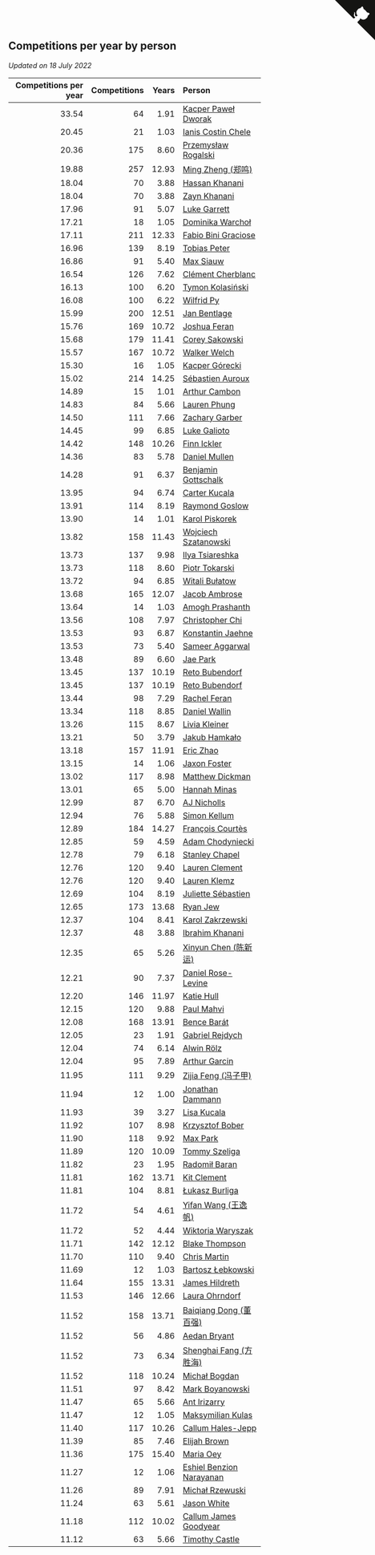 ## Competitions per year by person

*Updated on 18 July 2022*

| Competitions per year | Competitions | Years | Person |
| ---: | ---: | ---: | :--- |
| 33.54 | 64 | 1.91 | [Kacper Paweł Dworak](https://www.worldcubeassociation.org/persons/2020DWOR01) |
| 20.45 | 21 | 1.03 | [Ianis Costin Chele](https://www.worldcubeassociation.org/persons/2021CHEL01) |
| 20.36 | 175 | 8.60 | [Przemysław Rogalski](https://www.worldcubeassociation.org/persons/2013ROGA02) |
| 19.88 | 257 | 12.93 | [Ming Zheng (郑鸣)](https://www.worldcubeassociation.org/persons/2009ZHEN11) |
| 18.04 | 70 | 3.88 | [Hassan Khanani](https://www.worldcubeassociation.org/persons/2018KHAN26) |
| 18.04 | 70 | 3.88 | [Zayn Khanani](https://www.worldcubeassociation.org/persons/2018KHAN28) |
| 17.96 | 91 | 5.07 | [Luke Garrett](https://www.worldcubeassociation.org/persons/2017GARR05) |
| 17.21 | 18 | 1.05 | [Dominika Warchoł](https://www.worldcubeassociation.org/persons/2021WARC01) |
| 17.11 | 211 | 12.33 | [Fabio Bini Graciose](https://www.worldcubeassociation.org/persons/2010GRAC02) |
| 16.96 | 139 | 8.19 | [Tobias Peter](https://www.worldcubeassociation.org/persons/2014PETE03) |
| 16.86 | 91 | 5.40 | [Max Siauw](https://www.worldcubeassociation.org/persons/2017SIAU02) |
| 16.54 | 126 | 7.62 | [Clément Cherblanc](https://www.worldcubeassociation.org/persons/2014CHER05) |
| 16.13 | 100 | 6.20 | [Tymon Kolasiński](https://www.worldcubeassociation.org/persons/2016KOLA02) |
| 16.08 | 100 | 6.22 | [Wilfrid Py](https://www.worldcubeassociation.org/persons/2016PYWI01) |
| 15.99 | 200 | 12.51 | [Jan Bentlage](https://www.worldcubeassociation.org/persons/2010BENT01) |
| 15.76 | 169 | 10.72 | [Joshua Feran](https://www.worldcubeassociation.org/persons/2011FERA01) |
| 15.68 | 179 | 11.41 | [Corey Sakowski](https://www.worldcubeassociation.org/persons/2011SAKO01) |
| 15.57 | 167 | 10.72 | [Walker Welch](https://www.worldcubeassociation.org/persons/2011WELC01) |
| 15.30 | 16 | 1.05 | [Kacper Górecki](https://www.worldcubeassociation.org/persons/2021GORE01) |
| 15.02 | 214 | 14.25 | [Sébastien Auroux](https://www.worldcubeassociation.org/persons/2008AURO01) |
| 14.89 | 15 | 1.01 | [Arthur Cambon](https://www.worldcubeassociation.org/persons/2021CAMB01) |
| 14.83 | 84 | 5.66 | [Lauren Phung](https://www.worldcubeassociation.org/persons/2016PHUN02) |
| 14.50 | 111 | 7.66 | [Zachary Garber](https://www.worldcubeassociation.org/persons/2014GARB01) |
| 14.45 | 99 | 6.85 | [Luke Galioto](https://www.worldcubeassociation.org/persons/2015GALI02) |
| 14.42 | 148 | 10.26 | [Finn Ickler](https://www.worldcubeassociation.org/persons/2012ICKL01) |
| 14.36 | 83 | 5.78 | [Daniel Mullen](https://www.worldcubeassociation.org/persons/2016MULL04) |
| 14.28 | 91 | 6.37 | [Benjamin Gottschalk](https://www.worldcubeassociation.org/persons/2016GOTT01) |
| 13.95 | 94 | 6.74 | [Carter Kucala](https://www.worldcubeassociation.org/persons/2015KUCA01) |
| 13.91 | 114 | 8.19 | [Raymond Goslow](https://www.worldcubeassociation.org/persons/2014GOSL01) |
| 13.90 | 14 | 1.01 | [Karol Piskorek](https://www.worldcubeassociation.org/persons/2021PISK01) |
| 13.82 | 158 | 11.43 | [Wojciech Szatanowski](https://www.worldcubeassociation.org/persons/2011SZAT01) |
| 13.73 | 137 | 9.98 | [Ilya Tsiareshka](https://www.worldcubeassociation.org/persons/2012TERE01) |
| 13.73 | 118 | 8.60 | [Piotr Tokarski](https://www.worldcubeassociation.org/persons/2013TOKA01) |
| 13.72 | 94 | 6.85 | [Witali Bułatow](https://www.worldcubeassociation.org/persons/2015BUAT01) |
| 13.68 | 165 | 12.07 | [Jacob Ambrose](https://www.worldcubeassociation.org/persons/2010AMBR01) |
| 13.64 | 14 | 1.03 | [Amogh Prashanth](https://www.worldcubeassociation.org/persons/2021PRAS01) |
| 13.56 | 108 | 7.97 | [Christopher Chi](https://www.worldcubeassociation.org/persons/2014CHIC01) |
| 13.53 | 93 | 6.87 | [Konstantin Jaehne](https://www.worldcubeassociation.org/persons/2015JAEH01) |
| 13.53 | 73 | 5.40 | [Sameer Aggarwal](https://www.worldcubeassociation.org/persons/2017AGGA01) |
| 13.48 | 89 | 6.60 | [Jae Park](https://www.worldcubeassociation.org/persons/2015PARK24) |
| 13.45 | 137 | 10.19 | [Reto Bubendorf](https://www.worldcubeassociation.org/persons/2012BUBE01) |
| 13.45 | 137 | 10.19 | [Reto Bubendorf](https://www.worldcubeassociation.org/persons/2012BUBE01) |
| 13.44 | 98 | 7.29 | [Rachel Feran](https://www.worldcubeassociation.org/persons/2015FERA01) |
| 13.34 | 118 | 8.85 | [Daniel Wallin](https://www.worldcubeassociation.org/persons/2013WALL03) |
| 13.26 | 115 | 8.67 | [Livia Kleiner](https://www.worldcubeassociation.org/persons/2013KLEI03) |
| 13.21 | 50 | 3.79 | [Jakub Hamkało](https://www.worldcubeassociation.org/persons/2018HAMK01) |
| 13.18 | 157 | 11.91 | [Eric Zhao](https://www.worldcubeassociation.org/persons/2010ZHAO19) |
| 13.15 | 14 | 1.06 | [Jaxon Foster](https://www.worldcubeassociation.org/persons/2021FOST01) |
| 13.02 | 117 | 8.98 | [Matthew Dickman](https://www.worldcubeassociation.org/persons/2013DICK01) |
| 13.01 | 65 | 5.00 | [Hannah Minas](https://www.worldcubeassociation.org/persons/2017MINA04) |
| 12.99 | 87 | 6.70 | [AJ Nicholls](https://www.worldcubeassociation.org/persons/2015NICH04) |
| 12.94 | 76 | 5.88 | [Simon Kellum](https://www.worldcubeassociation.org/persons/2016KELL12) |
| 12.89 | 184 | 14.27 | [François Courtès](https://www.worldcubeassociation.org/persons/2008COUR01) |
| 12.85 | 59 | 4.59 | [Adam Chodyniecki](https://www.worldcubeassociation.org/persons/2017CHOD02) |
| 12.78 | 79 | 6.18 | [Stanley Chapel](https://www.worldcubeassociation.org/persons/2016CHAP04) |
| 12.76 | 120 | 9.40 | [Lauren Clement](https://www.worldcubeassociation.org/persons/2013KLEM01) |
| 12.76 | 120 | 9.40 | [Lauren Klemz](https://www.worldcubeassociation.org/persons/2013KLEM01) |
| 12.69 | 104 | 8.19 | [Juliette Sébastien](https://www.worldcubeassociation.org/persons/2014SEBA01) |
| 12.65 | 173 | 13.68 | [Ryan Jew](https://www.worldcubeassociation.org/persons/2008JEWR01) |
| 12.37 | 104 | 8.41 | [Karol Zakrzewski](https://www.worldcubeassociation.org/persons/2014ZAKR01) |
| 12.37 | 48 | 3.88 | [Ibrahim Khanani](https://www.worldcubeassociation.org/persons/2018KHAN27) |
| 12.35 | 65 | 5.26 | [Xinyun Chen (陈新运)](https://www.worldcubeassociation.org/persons/2017CHEN36) |
| 12.21 | 90 | 7.37 | [Daniel Rose-Levine](https://www.worldcubeassociation.org/persons/2015ROSE01) |
| 12.20 | 146 | 11.97 | [Katie Hull](https://www.worldcubeassociation.org/persons/2010HULL01) |
| 12.15 | 120 | 9.88 | [Paul Mahvi](https://www.worldcubeassociation.org/persons/2012MAHV01) |
| 12.08 | 168 | 13.91 | [Bence Barát](https://www.worldcubeassociation.org/persons/2008BARA01) |
| 12.05 | 23 | 1.91 | [Gabriel Rejdych](https://www.worldcubeassociation.org/persons/2020REJD01) |
| 12.04 | 74 | 6.14 | [Alwin Rölz](https://www.worldcubeassociation.org/persons/2016ROLZ01) |
| 12.04 | 95 | 7.89 | [Arthur Garcin](https://www.worldcubeassociation.org/persons/2014GARC27) |
| 11.95 | 111 | 9.29 | [Zijia Feng (冯子甲)](https://www.worldcubeassociation.org/persons/2013FENG02) |
| 11.94 | 12 | 1.00 | [Jonathan Dammann](https://www.worldcubeassociation.org/persons/2021DAMM01) |
| 11.93 | 39 | 3.27 | [Lisa Kucala](https://www.worldcubeassociation.org/persons/2019KUCA01) |
| 11.92 | 107 | 8.98 | [Krzysztof Bober](https://www.worldcubeassociation.org/persons/2013BOBE01) |
| 11.90 | 118 | 9.92 | [Max Park](https://www.worldcubeassociation.org/persons/2012PARK03) |
| 11.89 | 120 | 10.09 | [Tommy Szeliga](https://www.worldcubeassociation.org/persons/2012SZEL01) |
| 11.82 | 23 | 1.95 | [Radomił Baran](https://www.worldcubeassociation.org/persons/2020BARA02) |
| 11.81 | 162 | 13.71 | [Kit Clement](https://www.worldcubeassociation.org/persons/2008CLEM01) |
| 11.81 | 104 | 8.81 | [Łukasz Burliga](https://www.worldcubeassociation.org/persons/2013BURL01) |
| 11.72 | 54 | 4.61 | [Yifan Wang (王逸帆)](https://www.worldcubeassociation.org/persons/2017WANY29) |
| 11.72 | 52 | 4.44 | [Wiktoria Waryszak](https://www.worldcubeassociation.org/persons/2018WARY01) |
| 11.71 | 142 | 12.12 | [Blake Thompson](https://www.worldcubeassociation.org/persons/2010THOM03) |
| 11.70 | 110 | 9.40 | [Chris Martin](https://www.worldcubeassociation.org/persons/2013MART03) |
| 11.69 | 12 | 1.03 | [Bartosz Łebkowski](https://www.worldcubeassociation.org/persons/2021LEBK01) |
| 11.64 | 155 | 13.31 | [James Hildreth](https://www.worldcubeassociation.org/persons/2009HILD01) |
| 11.53 | 146 | 12.66 | [Laura Ohrndorf](https://www.worldcubeassociation.org/persons/2009OHRN01) |
| 11.52 | 158 | 13.71 | [Baiqiang Dong (董百强)](https://www.worldcubeassociation.org/persons/2008DONG06) |
| 11.52 | 56 | 4.86 | [Aedan Bryant](https://www.worldcubeassociation.org/persons/2017BRYA06) |
| 11.52 | 73 | 6.34 | [Shenghai Fang (方胜海)](https://www.worldcubeassociation.org/persons/2016FANG01) |
| 11.52 | 118 | 10.24 | [Michał Bogdan](https://www.worldcubeassociation.org/persons/2012BOGD01) |
| 11.51 | 97 | 8.42 | [Mark Boyanowski](https://www.worldcubeassociation.org/persons/2014BOYA01) |
| 11.47 | 65 | 5.66 | [Ant Irizarry](https://www.worldcubeassociation.org/persons/2016IRIZ02) |
| 11.47 | 12 | 1.05 | [Maksymilian Kulas](https://www.worldcubeassociation.org/persons/2021KULA02) |
| 11.40 | 117 | 10.26 | [Callum Hales-Jepp](https://www.worldcubeassociation.org/persons/2012HALE01) |
| 11.39 | 85 | 7.46 | [Elijah Brown](https://www.worldcubeassociation.org/persons/2015BROW03) |
| 11.36 | 175 | 15.40 | [Maria Oey](https://www.worldcubeassociation.org/persons/2007OEYM01) |
| 11.27 | 12 | 1.06 | [Eshiel Benzion Narayanan](https://www.worldcubeassociation.org/persons/2021NARA03) |
| 11.26 | 89 | 7.91 | [Michał Rzewuski](https://www.worldcubeassociation.org/persons/2014RZEW01) |
| 11.24 | 63 | 5.61 | [Jason White](https://www.worldcubeassociation.org/persons/2016WHIT16) |
| 11.18 | 112 | 10.02 | [Callum James Goodyear](https://www.worldcubeassociation.org/persons/2012GOOD02) |
| 11.12 | 63 | 5.66 | [Timothy Castle](https://www.worldcubeassociation.org/persons/2016CAST48) |


<a href="https://github.com/JustinTimeCuber/wca_statistics" class="github-corner" aria-label="View source on Github"><svg width="80" height="80" viewBox="0 0 250 250" style="fill:#151513; color:#fff; position: absolute; top: 0; border: 0; right: 0;" aria-hidden="true"><path d="M0,0 L115,115 L130,115 L142,142 L250,250 L250,0 Z"></path><path d="M128.3,109.0 C113.8,99.7 119.0,89.6 119.0,89.6 C122.0,82.7 120.5,78.6 120.5,78.6 C119.2,72.0 123.4,76.3 123.4,76.3 C127.3,80.9 125.5,87.3 125.5,87.3 C122.9,97.6 130.6,101.9 134.4,103.2" fill="currentColor" style="transform-origin: 130px 106px;" class="octo-arm"></path><path d="M115.0,115.0 C114.9,115.1 118.7,116.5 119.8,115.4 L133.7,101.6 C136.9,99.2 139.9,98.4 142.2,98.6 C133.8,88.0 127.5,74.4 143.8,58.0 C148.5,53.4 154.0,51.2 159.7,51.0 C160.3,49.4 163.2,43.6 171.4,40.1 C171.4,40.1 176.1,42.5 178.8,56.2 C183.1,58.6 187.2,61.8 190.9,65.4 C194.5,69.0 197.7,73.2 200.1,77.6 C213.8,80.2 216.3,84.9 216.3,84.9 C212.7,93.1 206.9,96.0 205.4,96.6 C205.1,102.4 203.0,107.8 198.3,112.5 C181.9,128.9 168.3,122.5 157.7,114.1 C157.9,116.9 156.7,120.9 152.7,124.9 L141.0,136.5 C139.8,137.7 141.6,141.9 141.8,141.8 Z" fill="currentColor" class="octo-body"></path></svg></a><style>.github-corner:hover .octo-arm{animation:octocat-wave 560ms ease-in-out}@keyframes octocat-wave{0%,100%{transform:rotate(0)}20%,60%{transform:rotate(-25deg)}40%,80%{transform:rotate(10deg)}}@media (max-width:500px){.github-corner:hover .octo-arm{animation:none}.github-corner .octo-arm{animation:octocat-wave 560ms ease-in-out}}</style>
